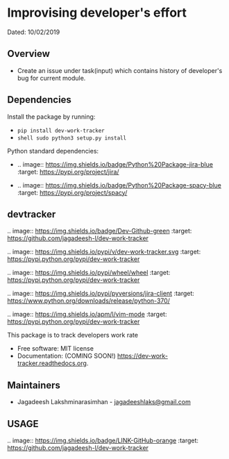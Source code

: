 
Improvising developer's effort
==============================
Dated: 10/02/2019


Overview
--------

* Create an issue under task(input) which contains history of developer's bug for current module.


Dependencies
------------

Install the package by running:

* ```pip install dev-work-tracker```
* ```shell sudo python3 setup.py install```

Python standard dependencies:

* .. image:: https://img.shields.io/badge/Python%20Package-jira-blue
		  :target: https://pypi.org/project/jira/

* .. image:: https://img.shields.io/badge/Python%20Package-spacy-blue
		  :target: https://pypi.org/project/spacy/

devtracker
--------------
.. image:: https://img.shields.io/badge/Dev-Github-green
        :target: https://github.com/jagadeesh-l/dev-work-tracker

.. image:: https://img.shields.io/pypi/v/dev-work-tracker.svg
        :target: https://pypi.python.org/pypi/dev-work-tracker

.. image:: https://img.shields.io/pypi/wheel/wheel
		:target: https://pypi.python.org/pypi/dev-work-tracker

.. image:: https://img.shields.io/pypi/pyversions/jira-client
		:target: https://www.python.org/downloads/release/python-370/
		
.. image:: https://img.shields.io/apm/l/vim-mode
		:target: https://pypi.python.org/pypi/dev-work-tracker

This package is to track developers work rate

* Free software: MIT license
* Documentation: (COMING SOON!) https://dev-work-tracker.readthedocs.org.

Maintainers
-----------

* Jagadeesh Lakshminarasimhan - jagadeeshlaks@gmail.com


USAGE
------

.. image:: https://img.shields.io/badge/LINK-GitHub-orange
		:target: https://github.com/jagadeesh-l/dev-work-tracker




